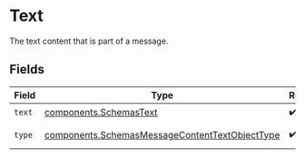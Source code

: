 # Text

The text content that is part of a message.


## Fields

| Field                                                                                                        | Type                                                                                                         | Required                                                                                                     | Description                                                                                                  |
| ------------------------------------------------------------------------------------------------------------ | ------------------------------------------------------------------------------------------------------------ | ------------------------------------------------------------------------------------------------------------ | ------------------------------------------------------------------------------------------------------------ |
| `text`                                                                                                       | [components.SchemasText](../../models/shared/schemastext.md)                                                 | :heavy_check_mark:                                                                                           | N/A                                                                                                          |
| `type`                                                                                                       | [components.SchemasMessageContentTextObjectType](../../models/shared/schemasmessagecontenttextobjecttype.md) | :heavy_check_mark:                                                                                           | Always `text`.                                                                                               |